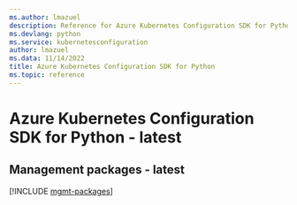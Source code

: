```yaml
---
ms.author: lmazuel
description: Reference for Azure Kubernetes Configuration SDK for Python
ms.devlang: python
ms.service: kubernetesconfiguration
author: lmazuel
ms.data: 11/14/2022
title: Azure Kubernetes Configuration SDK for Python
ms.topic: reference
---
```

# Azure Kubernetes Configuration SDK for Python - latest

## Management packages - latest
[!INCLUDE [mgmt-packages](kubernetes-configuration-mgmt-index.md)]
